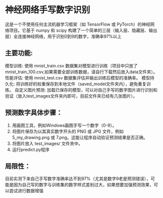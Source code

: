 # 神经网络手写数字识别

这是一个不使用任何主流机器学习框架（如 TensorFlow 或 PyTorch）的神经网络项目。它基于 numpy 和 scipy 构建了一个简单的三层（输入层、隐藏层、输出层）全连接神经网络，用于识别0到9的数字，准确率97%以上

## 主要功能:
模型训练: 使用 mnist_train.csv 数据集对模型进行训练（项目中只放了mnist_train_100.csv,如果需要全部训练数据，请自行下载然后放入data文件夹）。
性能评估: 使用 mnist_test.csv 数据集评估并输出训练后模型的准确率。
模型持久化: 将训练好的权重保存到本地文件（saved_model文件夹内），避免重复训练。
自定义图片预测: 加载已保存的模型，可以对自己手写的数字图片进行识别和验证（放入test_images文件夹内即可，目前文件夹已经有几张图片）。

## 预测数字具体步骤：
1. 用画图工具，例如Windows画图手写一个数字（0-9）。
2. 将图片保存为以其真实数字开头的 PNG 或 JPG 文件，例如 5_my_drawing.png 或 7.png。这能让程序自动验证预测结果是否正确。
3. 将图片放入 test_images/ 文件夹中。
4. 运行predict.py程序

## 局限性：  
目前实测下来自己手写数字准确率达不到97%（尤其是数字9老是预测错误），可能是因为自己写的数字与训练集的数字样式差别过大，如果想要加强预测效果，可以尝试进行数据增强

